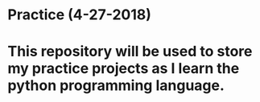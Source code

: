 # Practice (4-27-2018)
# This repository will be used to store my practice projects as I learn the python programming language.
